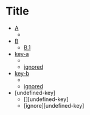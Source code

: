 # Title

* [A](topic-a.md)
  * [](topic-a-1.md)
* [B](topic-b.md)
  * [B.1](topic-b-1.md)
* [key-a]
  * [][key-a]
  * [ignored][key-a]
* [key-b]
  * [][key-b]
  * [ignored][key-b]
* [undefined-key]
  * [][undefined-key]
  * [ignore][undefined-key]

[key-a]: test.md
[key-b]: test.md "Markdown"